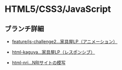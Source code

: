 # HTML5/CSS3/JavaScript

## ブランチ詳細

- [feature/js-challenge2...家具屋LP（アニメーション）](https://github.com/KakoFujimoto/html_and_js/blob/feature/js-challenge2/README.md)

- [html-kaguya...家具屋LP（レスポンシブ）](https://github.com/KakoFujimoto/html_and_js/tree/html-kaguya)

- [html-nri...NRIサイトの模写]()


